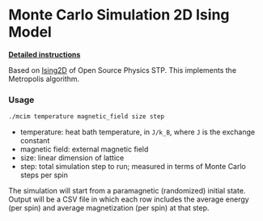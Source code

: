 # Monte Carlo Simulation 2D Ising Model

[**Detailed instructions**](https://github.com/Contextualist/mcim/wiki)

Based on [Ising2D](https://github.com/OpenSourcePhysics/STP/blob/master/src/org/opensourcephysics/stp/ising/ising2d/Ising2D.java) of Open Source Physics STP. This implements the Metropolis algorithm.

### Usage

```bash
./mcim temperature magnetic_field size step
```

* temperature: heat bath temperature, in `J/k_B`, where `J` is the exchange constant
* magnetic field: external magnetic field
* size: linear dimension of lattice
* step: total simulation step to run; measured in terms of Monte Carlo steps per spin

The simulation will start from a paramagnetic (randomized) initial state. Output will be a CSV file in which each row includes the average energy (per spin) and average magnetization (per spin) at that step.

